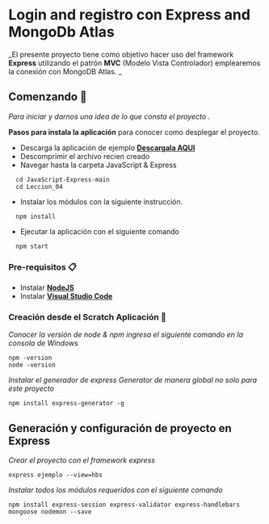# Login and registro con Express and MongoDb Atlas

_El presente proyecto tiene como objetivo hacer uso del framework <b>Express</b> utilizando el patrón <b>MVC</b> (Modelo Vista Controlador) emplearemos
la conexión con MongoDB Atlas.
_

## Comenzando 🚀

_Para iniciar y darnos una idea de lo que consta el proyecto ._

**Pasos para instala la aplicación** para conocer como desplegar el proyecto.
  * Descarga la aplicación de ejemplo <b><a href="https://github.com/gbarron2014/JavaScript-Express/archive/refs/heads/main.zip">Descargala AQUI</a></b>
  * Descomprimir el archivo recien creado
  * Navegar hasta la carpeta JavaScript & Express
  ```
    cd JavaScript-Express-main
    cd Leccion_04
  ```
  * Instalar los módulos con la siguiente instrucción.
  ```
    npm install
  ```

  * Ejecutar la aplicación con el siguiente comando
  ```
    npm start
  ```

### Pre-requisitos 📋

* Instalar <b><a href="https://nodejs.org/es/download/">NodeJS</a></b>
* Instalar <b><a href="https://code.visualstudio.com/download">Visual Studio Code </a></b>

### Creación desde el Scratch Aplicación 🔧
_Conocer la versión de node & npm ingresa el siguiente comando en la consola de Windows_
```
npm -version
node -version
```
_Instalar el generador de express Generator de manera global no solo para éste proyecto_
```
npm install express-generator -g
```
## Generación y configuración de proyecto en Express
_Crear el proyecto con el framework express_
```
express ejemplo --view=hbs
```
_Instalar todos los módulos requeridos con el siguiente comando_
```
npm install express-session express-validator express-handlebars mongoose nodemon --save
```


